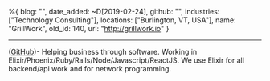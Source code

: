 %{
  blog: "",
  date_added: ~D[2019-02-24],
  github: "",
  industries: ["Technology Consulting"],
  locations: ["Burlington, VT, USA"],
  name: "GrillWork",
  old_id: 140,
  url: "http://grillwork.io"
}

---

([GitHub](https://github.com/grillwork))- Helping business through software. Working in Elixir/Phoenix/Ruby/Rails/Node/Javascript/ReactJS. We use Elixir for all backend/api work and for network programming.

